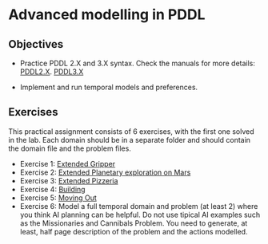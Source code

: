 
# Advanced modelling in PDDL

## Objectives

* Practice PDDL 2.X and 3.X syntax. Check the manuals for more details:
[PDDL2.X](https://www.aaai.org/Papers/JAIR/Vol20/JAIR-2002.pdf).
[PDDL3.X](http://www.cs.yale.edu/homes/dvm/papers/pddl-ipc5.pdf)

* Implement and run temporal models and preferences.

## Exercises 
This practical assignment consists of 6 exercises, with the first one solved in the lab. Each domain should be in a separate folder and should contain the domain file and the problem files.
 -  Exercise 1: [Extended Gripper](ExtendedGripper.md)
 -  Exercise 2: [Extended Planetary exploration on Mars](ExtPlanetaryExploration.md) 
 -  Exercise 3: [Extended Pizzeria](ExtPizza.md)
 -  Exercise 4: [Building](Building.md)
 -  Exercise 5: [Moving Out](MovingOut.md)
 -  Exercise 6: Model a full temporal domain and problem (at least 2) where you think AI planning can be helpful. Do not use tipical AI examples such as the Missionaries and Cannibals Problem. You need to generate, at least, half page description of the problem and the actions modelled. 
